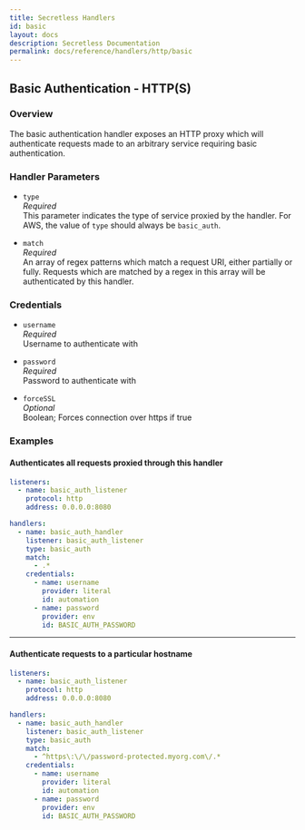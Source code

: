 ```yaml
---
title: Secretless Handlers
id: basic
layout: docs
description: Secretless Documentation
permalink: docs/reference/handlers/http/basic
---
```


## Basic Authentication - HTTP(S)
### Overview
The basic authentication handler exposes an HTTP proxy which will authenticate
requests made to an arbitrary service requiring basic authentication.

### Handler Parameters
- `type`  
_Required_  
This parameter indicates the type of service proxied by the handler. For AWS,
the value of `type` should always be `basic_auth`.  

- `match`  
_Required_  
An array of regex patterns which match a request URI, either partially or fully.
Requests which are matched by a regex in this array will be authenticated by
this handler.  

### Credentials
- `username`  
_Required_  
Username to authenticate with  

- `password`  
_Required_  
Password to authenticate with  

- `forceSSL`  
_Optional_  
Boolean; Forces connection over https if true  

### Examples
#### Authenticates all requests proxied through this handler
``` yaml
listeners:
  - name: basic_auth_listener
    protocol: http
    address: 0.0.0.0:8080

handlers:
  - name: basic_auth_handler
    listener: basic_auth_listener
    type: basic_auth
    match:
      - .*
    credentials:
      - name: username
        provider: literal
        id: automation
      - name: password
        provider: env
        id: BASIC_AUTH_PASSWORD
```
---
#### Authenticate requests to a particular hostname
``` yaml
listeners:
  - name: basic_auth_listener
    protocol: http
    address: 0.0.0.0:8080

handlers:
  - name: basic_auth_handler
    listener: basic_auth_listener
    type: basic_auth
    match:
      - ^https\:\/\/password-protected.myorg.com\/.*
    credentials:
      - name: username
        provider: literal
        id: automation
      - name: password
        provider: env
        id: BASIC_AUTH_PASSWORD
```